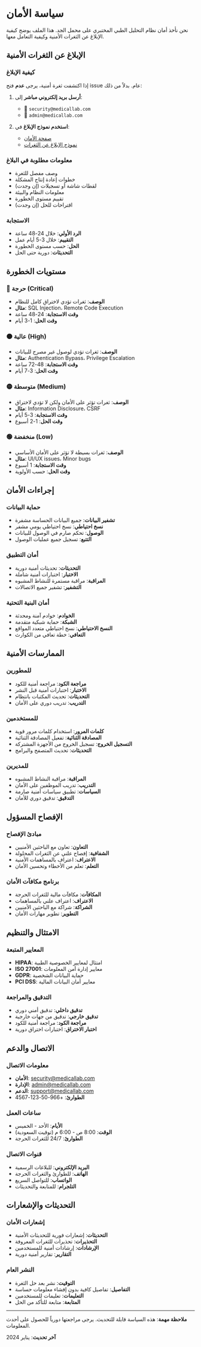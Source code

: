 # سياسة الأمان

نحن نأخذ أمان نظام التحليل الطبي المختبري على محمل الجد. هذا الملف يوضح كيفية الإبلاغ عن الثغرات الأمنية وكيفية التعامل معها.

## الإبلاغ عن الثغرات الأمنية

### كيفية الإبلاغ
إذا اكتشفت ثغرة أمنية، يرجى **عدم** فتح issue عام. بدلاً من ذلك:

1. **أرسل بريد إلكتروني مباشر** إلى:
   - 📧 `security@medicallab.com`
   - 📧 `admin@medicallab.com`

2. **استخدم نموذج الإبلاغ** في:
   - [صفحة الأمان](https://medicallab.com/security)
   - [نموذج الإبلاغ عن الثغرات](https://medicallab.com/security/report)

### معلومات مطلوبة في البلاغ
- وصف مفصل للثغرة
- خطوات إعادة إنتاج المشكلة
- لقطات شاشة أو تسجيلات (إن وجدت)
- معلومات النظام والبيئة
- تقييم مستوى الخطورة
- اقتراحات للحل (إن وجدت)

### الاستجابة
- **الرد الأولي**: خلال 24-48 ساعة
- **التقييم**: خلال 3-5 أيام عمل
- **الحل**: حسب مستوى الخطورة
- **التحديثات**: دورية حتى الحل

## مستويات الخطورة

### 🔴 حرجة (Critical)
- **الوصف**: ثغرات تؤدي لاختراق كامل للنظام
- **مثال**: SQL Injection، Remote Code Execution
- **وقت الاستجابة**: 24-48 ساعة
- **وقت الحل**: 1-3 أيام

### 🟠 عالية (High)
- **الوصف**: ثغرات تؤدي لوصول غير مصرح للبيانات
- **مثال**: Authentication Bypass، Privilege Escalation
- **وقت الاستجابة**: 48-72 ساعة
- **وقت الحل**: 3-7 أيام

### 🟡 متوسطة (Medium)
- **الوصف**: ثغرات تؤثر على الأمان ولكن لا تؤدي لاختراق
- **مثال**: Information Disclosure، CSRF
- **وقت الاستجابة**: 3-5 أيام
- **وقت الحل**: 1-2 أسبوع

### 🟢 منخفضة (Low)
- **الوصف**: ثغرات بسيطة لا تؤثر على الأمان الأساسي
- **مثال**: UI/UX issues، Minor bugs
- **وقت الاستجابة**: 1 أسبوع
- **وقت الحل**: حسب الأولوية

## إجراءات الأمان

### حماية البيانات
- **تشفير البيانات**: جميع البيانات الحساسة مشفرة
- **نسخ احتياطي**: نسخ احتياطي يومي مشفر
- **الوصول**: تحكم صارم في الوصول للبيانات
- **التتبع**: تسجيل جميع عمليات الوصول

### أمان التطبيق
- **التحديثات**: تحديثات أمنية دورية
- **الاختبار**: اختبارات أمنية شاملة
- **المراقبة**: مراقبة مستمرة للنشاط المشبوه
- **التشفير**: تشفير جميع الاتصالات

### أمان البنية التحتية
- **الخوادم**: خوادم آمنة ومحدثة
- **الشبكة**: حماية شبكية متقدمة
- **النسخ الاحتياطي**: نسخ احتياطي متعدد المواقع
- **التعافي**: خطة تعافي من الكوارث

## الممارسات الأمنية

### للمطورين
- **مراجعة الكود**: مراجعة أمنية للكود
- **الاختبار**: اختبارات أمنية قبل النشر
- **التحديثات**: تحديث المكتبات بانتظام
- **التدريب**: تدريب دوري على الأمان

### للمستخدمين
- **كلمات المرور**: استخدام كلمات مرور قوية
- **المصادقة الثنائية**: تفعيل المصادقة الثنائية
- **التسجيل الخروج**: تسجيل الخروج من الأجهزة المشتركة
- **التحديثات**: تحديث المتصفح والبرامج

### للمديرين
- **المراقبة**: مراقبة النشاط المشبوه
- **التدريب**: تدريب الموظفين على الأمان
- **السياسات**: تطبيق سياسات أمنية صارمة
- **التدقيق**: تدقيق دوري للأمان

## الإفصاح المسؤول

### مبادئ الإفصاح
- **التعاون**: تعاون مع الباحثين الأمنيين
- **الشفافية**: إفصاح علني عن الثغرات المحلولة
- **الاعتراف**: اعتراف بالمساهمات الأمنية
- **التعلم**: تعلم من الأخطاء وتحسين الأمان

### برنامج مكافآت الأمان
- **المكافآت**: مكافآت مالية للثغرات الحرجة
- **الاعتراف**: اعتراف علني بالمساهمات
- **الشراكة**: شراكة مع الباحثين الأمنيين
- **التطوير**: تطوير مهارات الأمان

## الامتثال والتنظيم

### المعايير المتبعة
- **HIPAA**: امتثال لمعايير الخصوصية الطبية
- **ISO 27001**: معايير إدارة أمن المعلومات
- **GDPR**: حماية البيانات الشخصية
- **PCI DSS**: معايير أمان البيانات المالية

### التدقيق والمراجعة
- **تدقيق داخلي**: تدقيق أمني دوري
- **تدقيق خارجي**: تدقيق من جهات خارجية
- **مراجعة الكود**: مراجعة أمنية للكود
- **اختبار الاختراق**: اختبارات اختراق دورية

## الاتصال والدعم

### معلومات الاتصال
- **الأمان**: security@medicallab.com
- **الإدارة**: admin@medicallab.com
- **الدعم**: support@medicallab.com
- **الطوارئ**: +966-50-123-4567

### ساعات العمل
- **الأيام**: الأحد - الخميس
- **الوقت**: 8:00 ص - 6:00 م (توقيت السعودية)
- **الطوارئ**: 24/7 للثغرات الحرجة

### قنوات الاتصال
- **البريد الإلكتروني**: للبلاغات الرسمية
- **الهاتف**: للطوارئ والثغرات الحرجة
- **الواتساب**: للتواصل السريع
- **التلجرام**: للمتابعة والتحديثات

## التحديثات والإشعارات

### إشعارات الأمان
- **التحديثات**: إشعارات فورية للتحديثات الأمنية
- **التحذيرات**: تحذيرات للثغرات المعروفة
- **الإرشادات**: إرشادات أمنية للمستخدمين
- **التقارير**: تقارير أمنية دورية

### النشر العام
- **التوقيت**: نشر بعد حل الثغرة
- **التفاصيل**: تفاصيل كافية بدون إفشاء معلومات حساسة
- **التعليمات**: تعليمات للمستخدمين
- **المتابعة**: متابعة للتأكد من الحل

---

**ملاحظة مهمة**: هذه السياسة قابلة للتحديث. يرجى مراجعتها دورياً للحصول على أحدث المعلومات.

**آخر تحديث**: يناير 2024